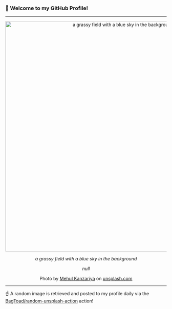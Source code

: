 ### 👋 Welcome to my GitHub Profile!

----

<div align="center">
  <img width="720" src="https://images.unsplash.com/photo-1702373749921-3ed85367c2ad?crop=entropy&cs=tinysrgb&fit=max&fm=jpg&ixid=M3w1NTI0OTR8MHwxfHJhbmRvbXx8fHx8fHx8fDE3NjA1MDg5Mzl8&ixlib=rb-4.1.0&q=80&w=1080" alt="a grassy field with a blue sky in the background">
  
  <em>a grassy field with a blue sky in the background</em>
  
  <em>null</em>
  
  Photo by [Mehul Kanzariya](https://aculix.com) on [unsplash.com](https://unsplash.com/)
</div>

----

☝️ A random image is retrieved and posted to my profile daily via the [BagToad/random-unsplash-action](https://github.com/BagToad/random-unsplash-action) action!
